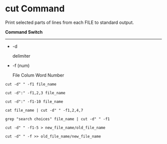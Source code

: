 
# cut Command

Print selected parts of lines from each FILE to standard output.

**Command Switch**

____________________________

-   -d

    delimiter

-   -f (num)

    File Colum Word Number

```
cut -d" " -f1 file_name
```

```
cut -d":" -f1,2,3 file_name
```

```
cut -d":" -f1-10 file_name
```

```
cat file_name | cut -d" " -f1,2,4,7
```

```
grep "search choices" file_name | cut -d" " -f1
```

```
cut -d" " -f1-5 > new_file_name/old_file_name
```

```
cut -d" " -f >> old_file_name/new_file_name
```

